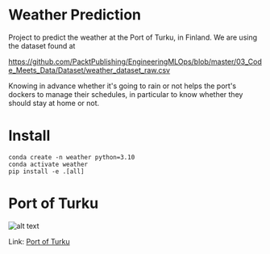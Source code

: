 # Weather Prediction

Project to predict the weather at the Port of Turku, in Finland. We are using the dataset found at 

https://github.com/PacktPublishing/EngineeringMLOps/blob/master/03_Code_Meets_Data/Dataset/weather_dataset_raw.csv

Knowing in advance whether it's going to rain or not helps the port's dockers to manage their schedules, in particular to know whether they should stay at home or not.


# Install

```
conda create -n weather python=3.10
conda activate weather
pip install -e .[all]
```

# Port of Turku

![alt text](https://github.com/iva-mlops-program/weather-prediction/blob/deepchecks/port_of_turku.jpg?raw=true)

Link: [Port  of Turku](https://www.portofturku.fi/en/)

